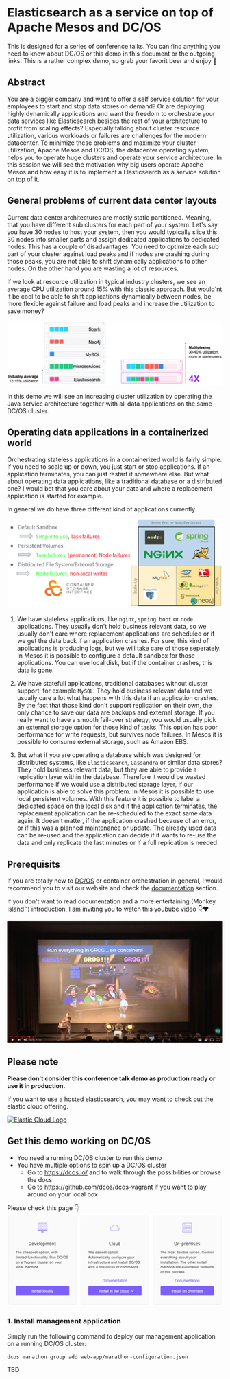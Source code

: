 # Elasticsearch as a service on top of Apache Mesos and DC/OS

This is designed for a series of conference talks. You can find anything you need to know about DC/OS or this demo in this document or the outgoing links. This is a rather complex demo, so grab your favorit beer and enjoy 🍺


## Abstract
You are a bigger company and want to offer a self service solution for your employees to start and stop data stores on demand? Or are deploying highly dynamically applications and want the freedom to orchestrate your data services like Elasticsearch besides the rest of your architecture to profit from scaling effects? Especially talking about cluster resource utilization, various workloads or failures are challenges for the modern datacenter. To minimize these problems and maximize your cluster utilization, Apache Mesos and DC/OS, the datacenter operating system, helps you to operate huge clusters and operate your service architecture.
In this session we will see the motivation why big users operate Apache Mesos and how easy it is to implement a Elasticsearch as a service solution on top of it.


## General problems of current data center layouts
Current data center architectures are mostly static partitioned. Meaning, that you have different sub clusters for each part of your system. Let's say you have 30 nodes to host your system, then you would typically slice this 30 nodes into smaller parts and assign dedicated applications to dedicated nodes. This has a couple of disadvantages. You need to optimize each sub part of your cluster against load peaks and if nodes are crashing during those peaks, you are not able to shift dynamically applications to other nodes. On the other hand you are wasting a lot of resources.

If we look at resource utilization in typical industry clusters, we see an average CPU utilization around 15% with this classic approach. But would'nt it be cool to be able to shift applications dynamically between nodes, be more flexible against failure and load peaks and increase the utilization to save money?

![Motivation](images/motivation.png)

In this demo we will see an increasing cluster utilization by operating the Java service architecture together with all data applications on the same DC/OS cluster.


## Operating data applications in a containerized world
Orchestrating stateless applications in a containerized world is fairly simple. If you need to scale up or down, you just start or stop applications. If an application terminates, you can just restart it somewhere else. But what about operating data applications, like a traditional database or a distributed one? I would bet that you care about your data and where a replacement application is started for example.

In general we do have three different kind of applications currently.

![Storage options](images/storage.png)

1. We have stateless applications, like `nginx`, `spring boot` or `node` applications. They usually don't hold business relevant data, so we usually don't care where replacement applications are scheduled or if we get the data back if an application crashes. For sure, this kind of applications is producing logs, but we will take care of those seperately. In Mesos it is possible to configure a default sandbox for those applications. You can use local disk, but if the container crashes, this data is gone.

2. We have statefull applications, traditional databases without cluster support, for example `MySQL`. They hold business relevant data and we usually care a lot what happens with this data if an application crashes. By the fact that those kind don't support replication on their own, the only chance to save our data are backups and external storage. If you really want to have a smooth fail-over strategy, you would usually pick an external storage option for those kind of tasks. This option has poor performance for write requests, but survives node failures. In Mesos it is possible to consume external storage, such as Amazon EBS.

3. But what if you are operating a database which was designed for distributed systems, like `Elasticsearch`, `Cassandra` or similar data stores? They hold business relevant data, but they are able to provide a replication layer within the database. Therefore it would be wasted performance if we would use a distributed storage layer, if our application is able to solve this problem. In Mesos it is possible to use local persistent volumes. With this feature it is possible to label a dedicated space on the local disk and if the application terminates, the replacement application can be re-scheduled to the exact same data again. It doesn't matter, if the application crashed because of an error, or if this was a planned maintenance or update. The already used data can be re-used and the application can decide if it wants to re-use the data and only replicate the last minutes or if a full replication is needed.


## Prerequisits
If you are totally new to [DC/OS](https://dcos.io/) or container orchestration in general, I would recommend you to visit our website and check the [documentation](https://dcos.io/docs/1.10/) section.

If you don't want to read documentation and a more entertaining (Monkey Island™) introduction, I am inviting you to watch this youbube video 👇❤️

[![Youtube talk](images/youtube.png)](https://www.youtube.com/watch?v=u2mpN2GxfVY)


## Please note
**Please don't consider this conference talk demo as production ready or use it in production.**

If you want to use a hosted elasticsearch, you may want to check out the elastic cloud offering.

[![Elastic Cloud Logo](https://static-www.elastic.co/assets/blt0b22efdd604f9b2f/logo-elastic-cloud-lt.svg)](https://www.elastic.co/cloud/as-a-service)


## Get this demo working on DC/OS
- You need a running DC/OS cluster to run this demo
- You have multiple options to spin up a DC/OS cluster
	- Go to https://dcos.io/ and to walk through the possibilities or browse the docs
	- Go to https://github.com/dcos/dcos-vagrant if you want to play around on your local box

Please check this page 👇
[![Youtube talk](images/install.png)](https://dcos.io/install/)


### 1. Install management application

Simply run the following command to deploy our management application on a running DC/OS cluster:

```
dcos marathon group add web-app/marathon-configuration.json
```

TBD